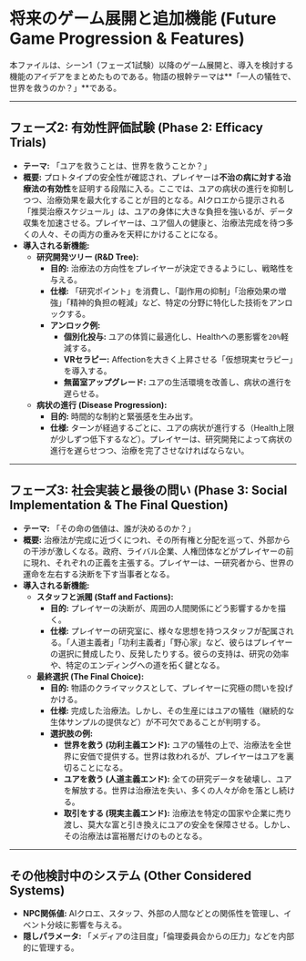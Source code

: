# 将来のゲーム展開と追加機能 (Future Game Progression & Features)

本ファイルは、シーン1（フェーズ1試験）以降のゲーム展開と、導入を検討する機能のアイデアをまとめたものである。物語の根幹テーマは**「一人の犠牲で、世界を救うのか？」**である。

---

## フェーズ2: 有効性評価試験 (Phase 2: Efficacy Trials)

*   **テーマ:** 「ユアを救うことは、世界を救うことか？」
*   **概要:** プロトタイプの安全性が確認され、プレイヤーは**不治の病に対する治療法の有効性**を証明する段階に入る。ここでは、ユアの病状の進行を抑制しつつ、治療効果を最大化することが目的となる。AIクロエから提示される「推奨治療スケジュール」は、ユアの身体に大きな負担を強いるが、データ収集を加速させる。プレイヤーは、ユア個人の健康と、治療法完成を待つ多くの人々、その両方の重みを天秤にかけることになる。
*   **導入される新機能:**
    *   **研究開発ツリー (R&D Tree):**
        *   **目的:** 治療法の方向性をプレイヤーが決定できるようにし、戦略性を与える。
        *   **仕様:** 「研究ポイント」を消費し、「副作用の抑制」「治療効果の増強」「精神的負担の軽減」など、特定の分野に特化した技術をアンロックする。
        *   **アンロック例:**
            *   **個別化投与:** ユアの体質に最適化し、Healthへの悪影響を`20%`軽減する。
            *   **VRセラピー:** Affectionを大きく上昇させる「仮想現実セラピー」を導入する。
            *   **無菌室アップグレード:** ユアの生活環境を改善し、病状の進行を遅らせる。
    *   **病状の進行 (Disease Progression):**
        *   **目的:** 時間的な制約と緊張感を生み出す。
        *   **仕様:** ターンが経過するごとに、ユアの病状が進行する（Health上限が少しずつ低下するなど）。プレイヤーは、研究開発によって病状の進行を遅らせつつ、治療を完了させなければならない。

---

## フェーズ3: 社会実装と最後の問い (Phase 3: Social Implementation & The Final Question)

*   **テーマ:** 「その命の価値は、誰が決めるのか？」
*   **概要:** 治療法が完成に近づくにつれ、その所有権と分配を巡って、外部からの干渉が激しくなる。政府、ライバル企業、人権団体などがプレイヤーの前に現れ、それぞれの正義を主張する。プレイヤーは、一研究者から、世界の運命を左右する決断を下す当事者となる。
*   **導入される新機能:**
    *   **スタッフと派閥 (Staff and Factions):**
        *   **目的:** プレイヤーの決断が、周囲の人間関係にどう影響するかを描く。
        *   **仕様:** プレイヤーの研究室に、様々な思想を持つスタッフが配属される。「人道主義者」「功利主義者」「野心家」など、彼らはプレイヤーの選択に賛成したり、反発したりする。彼らの支持は、研究の効率や、特定のエンディングへの道を拓く鍵となる。
    *   **最終選択 (The Final Choice):**
        *   **目的:** 物語のクライマックスとして、プレイヤーに究極の問いを投げかける。
        - **仕様:** 完成した治療法。しかし、その生産にはユアの犠牲（継続的な生体サンプルの提供など）が不可欠であることが判明する。
        - **選択肢の例:**
            - **世界を救う (功利主義エンド):** ユアの犠牲の上で、治療法を全世界に安価で提供する。世界は救われるが、プレイヤーはユアを裏切ることになる。
            - **ユアを救う (人道主義エンド):** 全ての研究データを破壊し、ユアを解放する。世界は治療法を失い、多くの人々が命を落とし続ける。
            - **取引をする (現実主義エンド):** 治療法を特定の国家や企業に売り渡し、莫大な富と引き換えにユアの安全を保障させる。しかし、その治療法は富裕層だけのものとなる。

---

## その他検討中のシステム (Other Considered Systems)

*   **NPC関係値:** AIクロエ、スタッフ、外部の人間などとの関係性を管理し、イベント分岐に影響を与える。
*   **隠しパラメータ:** 「メディアの注目度」「倫理委員会からの圧力」などを内部的に管理する。
